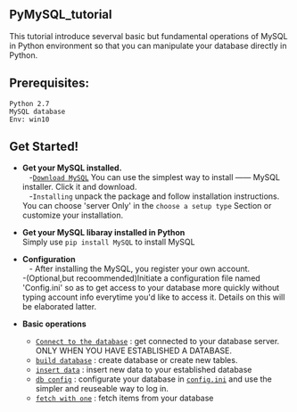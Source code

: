 ## PyMySQL_tutorial
This tutorial introduce severval basic but fundamental operations of MySQL in Python environment so that you can manipulate your database directly in Python.

## Prerequisites:
`Python 2.7`   
`MySQL database`  
`Env: win10`

## Get Started!
* **Get your MySQL installed.**  
    -[`Download MySQL`](https://dev.mysql.com/downloads/windows/) You can use the simplest way to install —— MySQL installer. Click it and download.   
    -`Installing` unpack the package and follow installation instructions. You can choose 'server Only' in the `choose a setup type` Section or customize your installation.  

* **Get your MySQL libaray installed in Python**  
    Simply use `pip install MySQL` to install MySQL
    
* **Configuration**  
    - After installing the MySQL, you register your own account.  
     -(Optional,but recoommended)Initiate a configuration file named 'Config.ini' so as to get access to your database more quickly without typing account info everytime you'd like to access it. Details on this will be elaborated latter.

* **Basic operations**  
    * [`Connect to the database`](https://github.com/cxxixi/PyMySQL_tutorial/blob/master/connected.py) : get connected to your database server. ONLY WHEN YOU HAVE ESTABLISHED A DATABASE.  
    * [`build database`](https://github.com/cxxixi/PyMySQL_tutorial/blob/master/build_db.py) : create database or create new tables.
    * [`insert data`](https://github.com/cxxixi/PyMySQL_tutorial/blob/master/insert.py) : insert new data to your established database
    * [`db config`](https://github.com/cxxixi/PyMySQL_tutorial/blob/master/python_mysql_dbconfig.py) : configurate your database in [`config.ini`](https://github.com/cxxixi/PyMySQL_tutorial/blob/master/config.ini) and use the simpler and reuseable way to log in.
    * [`fetch with one`](https://github.com/cxxixi/PyMySQL_tutorial/blob/master/query_with_fetchone.py) : fetch items from your database
    
    
    
    
    



